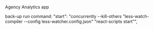 Agency Analytics app

back-up run command: 
"start": "concurrently --kill-others \"less-watch-compiler --config less-watcher.config.json\" \"react-scripts start\"",
